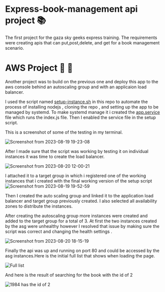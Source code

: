 # Express-book-management api project 📚

The first project for the gaza sky geeks express training. The requirements were creating apis that can put,post,delete, and get for a book management scenario.

# AWS Project 🐎 🥇
Another project was to build on the previous one and deploy this app to the aws console behind an autoscaling group and with an applicaion load balancer.

I used the script named [setup-instance.sh](https://github.com/Isracoder/express-book-management/blob/main/setup-instance.sh) in this repo to automate the process of installing nodejs , cloning the repo , and setting up the app to be managed by systemd. To make systemd manage it i created the [app.service](https://github.com/Isracoder/express-book-management/blob/main/app.service) file which runs the index.js file. Then I enabled the service file in the setup script. 

This is a screenshot of some of the testing in my terminal.   

![Screenshot from 2023-08-19 19-23-08](https://github.com/Isracoder/express-book-management/assets/90979049/cb1b4935-1e4b-4e31-979b-b07992c0e4a5)   


After I made sure that the script was working by testing it on individual instances it was time to create the load balancer.

![Screenshot from 2023-08-20 12-00-21](https://github.com/Isracoder/express-book-management/assets/90979049/c30ea704-d609-4e22-88eb-f995f530bdee)


I attached it to a target group in which i registered one of the working instances that i created with the final working version of the setup script
![Screenshot from 2023-08-19 19-52-59](https://github.com/Isracoder/express-book-management/assets/90979049/159b27cf-35dc-45bf-8f99-36b898e7c68c)   

Then I created the auto scaling group and linked it to the application load balancer and target group previously created. I also selected all availability zones to distribute the instances.

After creating the autoscaling group more instances were created and added to the target group for a total of 3. At first the two instances created by the asg were unhealthy however I resolved that issue by making sure the script was correct and changing the health settings . 

![Screenshot from 2023-08-20 18-15-19](https://github.com/Isracoder/express-book-management/assets/90979049/feed5ccb-a78d-447f-851b-b7064bcf2bbf)

Finally the api was up and running on port 80 and could be accessed by the asg instances.Here is the initial full list that shows when loading the page.

![Full list](https://github.com/Isracoder/express-book-management/assets/90979049/e048b129-17b2-44e7-8d85-2866f4a02f11)


And here is the result of searching for the book with the id of 2  

![1984 has the id of 2](https://github.com/Isracoder/express-book-management/assets/90979049/2679fc16-7eda-452e-8db5-4f5a0f272c72)




